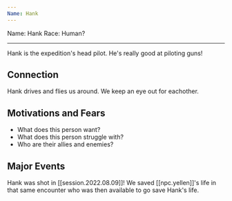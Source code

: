 ```yaml
---
Name: Hank
---
```


Name: Hank
Race: Human?

---

Hank is the expedition's head pilot. He's really good at piloting guns!

## Connection

Hank drives and flies us around. We keep an eye out for eachother.

## Motivations and Fears

- What does this person want?
- What does this person struggle with?
- Who are their allies and enemies?

## Major Events

Hank was shot in [[session.2022.08.09]]! We saved [[npc.yellen]]'s life in that same encounter who was then available to go save Hank's life.
